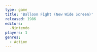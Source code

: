 ```yaml
---
type: game
title: 'Balloon Fight (New Wide Screen)'
released: 1986
editors: 
  -Nintendo
players: 1
genres:
  - Action
---
```

